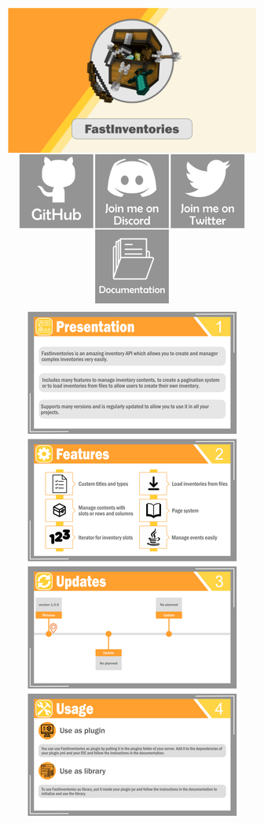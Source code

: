 <div align="center">
  <img src="https://github.com/Syr0ws/FastInventories/blob/master/logos/head.png"/>
  <a href="https://github.com/Syr0ws/FastInventories"><img src="https://github.com/Syr0ws/FastInventories/blob/master/logos/github.png"/></a>
  <a href=""><img src="https://github.com/Syr0ws/FastInventories/blob/master/logos/discord.png"/></a>
  <a href="https://twitter.com/Syr0ws"><img src="https://github.com/Syr0ws/FastInventories/blob/master/logos/twitter.png"/></a>
  <a href=""><img src="https://github.com/Syr0ws/FastInventories/blob/master/logos/documentation.png"/></a>
  <p> </p>
  <img src="https://github.com/Syr0ws/FastInventories/blob/master/logos/body.png"/>
</div>
